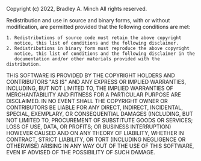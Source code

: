 Copyright (c) 2022, Bradley A. Minch
All rights reserved.

Redistribution and use in source and binary forms, with or without
modification, are permitted provided that the following conditions are met: 

    1. Redistributions of source code must retain the above copyright 
       notice, this list of conditions and the following disclaimer. 
    2. Redistributions in binary form must reproduce the above copyright 
       notice, this list of conditions and the following disclaimer in the 
       documentation and/or other materials provided with the distribution. 

THIS SOFTWARE IS PROVIDED BY THE COPYRIGHT HOLDERS AND CONTRIBUTORS "AS IS" 
AND ANY EXPRESS OR IMPLIED WARRANTIES, INCLUDING, BUT NOT LIMITED TO, THE 
IMPLIED WARRANTIES OF MERCHANTABILITY AND FITNESS FOR A PARTICULAR PURPOSE 
ARE DISCLAIMED. IN NO EVENT SHALL THE COPYRIGHT OWNER OR CONTRIBUTORS BE 
LIABLE FOR ANY DIRECT, INDIRECT, INCIDENTAL, SPECIAL, EXEMPLARY, OR 
CONSEQUENTIAL DAMAGES (INCLUDING, BUT NOT LIMITED TO, PROCUREMENT OF 
SUBSTITUTE GOODS OR SERVICES; LOSS OF USE, DATA, OR PROFITS; OR BUSINESS 
INTERRUPTION) HOWEVER CAUSED AND ON ANY THEORY OF LIABILITY, WHETHER IN 
CONTRACT, STRICT LIABILITY, OR TORT (INCLUDING NEGLIGENCE OR OTHERWISE) 
ARISING IN ANY WAY OUT OF THE USE OF THIS SOFTWARE, EVEN IF ADVISED OF THE 
POSSIBILITY OF SUCH DAMAGE.
